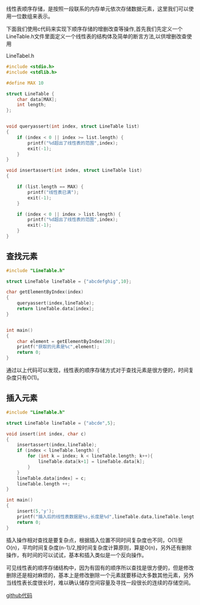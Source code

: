 
线性表顺序存储，是按照一段联系的内存单元依次存储数据元素，这里我们可以使用一位数组来表示。

下面我们使用c代码来实现下顺序存储的增删改查等操作,首先我们先定义一个LineTable.h文件里面定义一个线性表的结构体及简单的断言方法,以供增删改查使用

<!-- more -->


LineTabel.h
```c
#include <stdio.h>
#include <stdlib.h>

#define MAX 10

struct LineTable {
    char data[MAX];
    int length;
};


void queryassert(int index, struct LineTable list)
{
    if (index < 0 || index >= list.length) {
        printf("%d超出了线性表的范围",index);
        exit(-1);
    }
}

void insertassert(int index, struct LineTable list)
{

    if (list.length == MAX) {
        printf("线性表已满");
        exit(-1);
    }

    if (index < 0 || index > list.length) {
        printf("%d超出了线性表的范围",index);
        exit(-1);
    }
}
```

## 查找元素
```c
#include "LineTable.h"

struct LineTable lineTable = {"abcdefghig",10};

char getElementByIndex(index)
{
    queryassert(index,lineTable);
    return lineTable.data[index];
}


int main()
{
    char element = getElementByIndex(20);
    printf("获取的元素是%c",element);
    return 0;
}
```
通过以上代码可以发现，线性表的顺序存储方式对于查找元素是很方便的，时间复杂度只有O(1)。

## 插入元素

```c
#include "LineTable.h"

struct LineTable lineTable = {"abcde",5};

void insert(int index, char c)
{
    insertassert(index,lineTable);
    if (index < lineTable.length) {
        for (int k = index; k < lineTable.length; k++){
            lineTable.data[k+1] = lineTable.data[k];
        }
    }
    lineTable.data[index] = c;
    lineTable.length ++;
}

int main()
{
    insert(5,'y');
    printf("插入后的线性表数据是%s,长度是%d",lineTable.data,lineTable.length);
    return 0;
}
```
插入操作相对查找是要复杂点，根据插入位置不同时间复杂度也不同，O(1)至O(n)，平均时间复杂度(n-1)/2,按时间复杂度计算原则，算是O(n)，另外还有删除操作，有时间的可以试试，基本和插入类似是一个反向操作。

可见线性表的顺序存储结构中，因为有固有的顺序所以查找是很方便的，但是修改删除还是相对麻烦的，基本上是修改删除一个元素就要移动大多数其他元素，另外当线性表长度很长时，难以确认储存空间容量及寻找一段很长的连续的存储空间。

[github代码](https://github.com/carvetime/study-arithmetic/tree/master/01-%E7%BA%BF%E6%80%A7%E8%A1%A8/01-%E7%BA%BF%E6%80%A7%E8%A1%A8-%E9%A1%BA%E5%BA%8F%E5%AD%98%E5%82%A8/code)